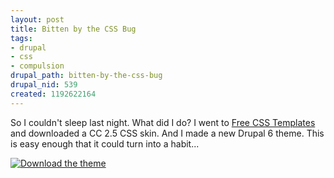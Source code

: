 ```yaml
--- 
layout: post
title: Bitten by the CSS Bug
tags: 
- drupal
- css
- compulsion
drupal_path: bitten-by-the-css-bug
drupal_nid: 539
created: 1192622164
---
```

So I couldn't sleep last night. What did I do? I went to <a href="http://www.freecsstemplates.org/preview/thegreenhouse">Free CSS Templates</a> and downloaded a CC 2.5 CSS skin. And I made a new Drupal 6 theme. This is easy enough that it could turn into a habit...



<a href="/files/thegreenhouse.zip"><img src="/files/screenshot-large.jpg" alt="Download the theme"></a>
